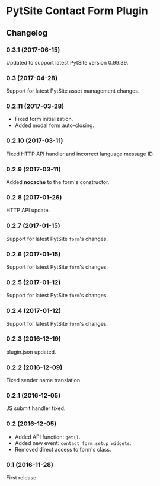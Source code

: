 # PytSite Contact Form Plugin


## Changelog


### 0.3.1 (2017-06-15)
Updated to support latest PytSite version 0.99.39.


### 0.3 (2017-04-28)
Support for latest PytSite asset management changes.


### 0.2.11 (2017-03-28)
- Fixed form initialization.
- Added modal form auto-closing.


### 0.2.10 (2017-03-11)
Fixed HTTP API handler and incorrect language message ID.


### 0.2.9 (2017-03-11)
Added **nocache** to the form's constructor.


### 0.2.8 (2017-01-26)
HTTP API update.


### 0.2.7 (2017-01-15)
Support for latest PytSite `form`'s changes.


### 0.2.6 (2017-01-15)
Support for latest PytSite `form`'s changes.


### 0.2.5 (2017-01-12)
Support for latest PytSite `form`'s changes.


### 0.2.4 (2017-01-12)
Support for latest PytSite `form`'s changes.


### 0.2.3 (2016-12-19)
plugin.json updated.


### 0.2.2 (2016-12-09)
Fixed sender name translation. 


### 0.2.1 (2016-12-05)
JS submit handler fixed.


### 0.2 (2016-12-05)
- Added API function: `get()`.
- Added new event: `contact_form.setup_widgets`.
- Removed direct access to form's class.


### 0.1 (2016-11-28)
First release.

